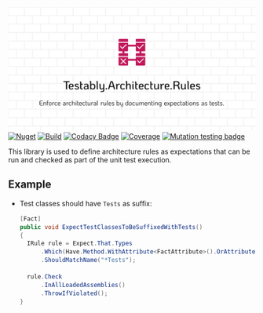 ![Testably.Architecture.Rules](https://raw.githubusercontent.com/Testably/Testably.Architecture.Rules/main/Docs/Images/social-preview.png)  
[![Nuget](https://img.shields.io/nuget/v/Testably.Architecture.Rules)](https://www.nuget.org/packages/Testably.Architecture.Rules)
[![Build](https://github.com/Testably/Testably.Architecture.Rules/actions/workflows/build.yml/badge.svg)](https://github.com/Testably/Testably.Architecture.Rules/actions/workflows/build.yml)
[![Codacy Badge](https://app.codacy.com/project/badge/Grade/5b9b2f79950447a69d69037b43acd590)](https://www.codacy.com/gh/Testably/Testably.Architecture.Rules/dashboard?utm_source=github.com&amp;utm_medium=referral&amp;utm_content=Testably/Testably.Architecture.Rules&amp;utm_campaign=Badge_Grade)
[![Coverage](https://sonarcloud.io/api/project_badges/measure?project=Testably_Testably.Architecture.Rules&branch=main&metric=coverage)](https://sonarcloud.io/summary/overall?id=Testably_Testably.Architecture.Rules&branch=main)
[![Mutation testing badge](https://img.shields.io/endpoint?style=flat&url=https%3A%2F%2Fbadge-api.stryker-mutator.io%2Fgithub.com%2FTestably%2FTestably.Architecture.Rules%2Fmain)](https://dashboard.stryker-mutator.io/reports/github.com/Testably/Testably.Architecture.Rules/main)

This library is used to define architecture rules as expectations that can be run and checked as part of the unit test execution.

## Example

- Test classes should have `Tests` as suffix:
  ```csharp
  [Fact]
  public void ExpectTestClassesToBeSuffixedWithTests()
  {
    IRule rule = Expect.That.Types
        .Which(Have.Method.WithAttribute<FactAttribute>().OrAttribute<TheoryAttribute>())
        .ShouldMatchName("*Tests");

    rule.Check
        .InAllLoadedAssemblies()
        .ThrowIfViolated();
  }
  ```
